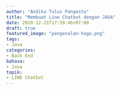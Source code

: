 ```yaml
---
author: "Andika Tulus Pangestu"
title: "Membuat Line Chatbot dengan JAVA"
date: 2020-12-21T17:59:46+07:00
draft: true
featured_image: "pengenalan-hugo.png"
tags: 
- Java
categories:
- Back End
bahasa:
- Java
topik:
- LINE Chatbot
---
```


